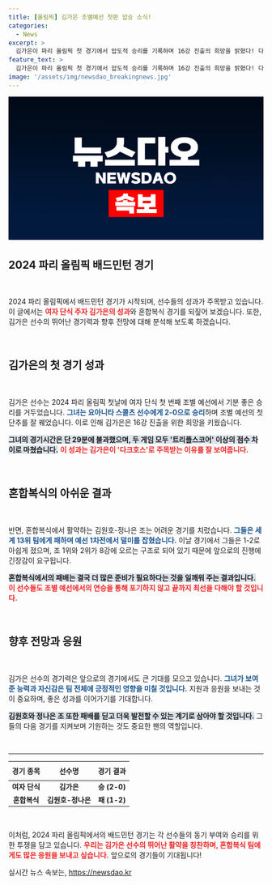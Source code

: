 ```yaml
---
title: [올림픽] 김가은 조별예선 첫판 압승 소식!
categories:
  - News
excerpt: >
  김가은이 파리 올림픽 첫 경기에서 압도적 승리를 기록하며 16강 진출의 희망을 밝혔다! 다크호스로 기대를 모으는 그녀의 경기를 놓치지 마세요.
feature_text: >
  김가은이 파리 올림픽 첫 경기에서 압도적 승리를 기록하며 16강 진출의 희망을 밝혔다! 다크호스로 기대를 모으는 그녀의 경기를 놓치지 마세요.
image: '/assets/img/newsdao_breakingnews.jpg'
---
```


<p><img src="/assets/img/newsdao_breakingnews.jpg" alt="implanttips 속보" /></p>

<h2 data-ke-size="size26">2024 파리 올림픽 배드민턴 경기</h2>

<p data-ke-size="size16">&nbsp;</p>

<p>2024 파리 올림픽에서 배드민턴 경기가 시작되며, 선수들의 성과가 주목받고 있습니다. 이 글에서는 <b><span style="color: #ee2323;">여자 단식 주자 김가은의 성과</span></b>와 혼합복식 경기를 되짚어 보겠습니다. 또한, 김가은 선수의 뛰어난 경기력과 향후 전망에 대해 분석해 보도록 하겠습니다. </p>

<p data-ke-size="size16">&nbsp;</p>

<h2 data-ke-size="size26">김가은의 첫 경기 성과</h2>

<p data-ke-size="size16">&nbsp;</p>

<p>김가은 선수는 2024 파리 올림픽 첫날에 여자 단식 첫 번째 조별 예선에서 기분 좋은 승리를 거두었습니다. <b><span style="color: #1a5490;">그녀는 요아니타 스콜츠 선수에게 2-0으로 승리</span></b>하며 조별 예선의 첫 단추를 잘 꿰었습니다. 이로 인해 김가은은 16강 진출을 위한 희망을 키웠습니다. </p>

<p><b><span style="background-color: #21538527;">그녀의 경기시간은 단 29분에 불과했으며, 두 게임 모두 '트리플스코어' 이상의 점수 차이로 마쳤습니다.</span></b> <b><span style="color: #ee2323;">이 성과는 김가은이 '다크호스'로 주목받는 이유를 잘 보여줍니다.</span></b> </p>

<p data-ke-size="size16">&nbsp;</p>

<h2 data-ke-size="size26">혼합복식의 아쉬운 결과</h2>

<p data-ke-size="size16">&nbsp;</p>

<p>반면, 혼합복식에서 활약하는 김원호-정나은 조는 어려운 경기를 치렀습니다. <b><span style="color: #1a5490;">그들은 세계 13위 팀에게 패하며 예선 1차전에서 덜미를 잡혔습니다.</span></b> 이날 경기에서 그들은 1-2로 아쉽게 졌으며, 조 1위와 2위가 8강에 오르는 구조로 되어 있기 때문에 앞으로의 진행에 긴장감이 요구됩니다. </p>

<p><b><span style="background-color: #21538527;">혼합복식에서의 패배는 결국 더 많은 준비가 필요하다는 것을 일깨워 주는 결과입니다.</span></b> <b><span style="color: #ee2323;">이 선수들도 조별 예선에서의 연승을 통해 포기하지 않고 끝까지 최선을 다해야 할 것입니다.</span></b> </p>

<p data-ke-size="size16">&nbsp;</p>

<h2 data-ke-size="size26">향후 전망과 응원</h2>

<p data-ke-size="size16">&nbsp;</p>

<p>김가은 선수의 경기력은 앞으로의 경기에서도 큰 기대를 모으고 있습니다. <b><span style="color: #1a5490;">그녀가 보여준 능력과 자신감은 팀 전체에 긍정적인 영향을 미칠 것입니다.</span></b> 지원과 응원을 보내는 것이 중요하며, 좋은 성과를 이어가기를 기대합니다.</p>

<p><b><span style="background-color: #21538527;">김원호와 정나은 조 또한 패배를 딛고 더욱 발전할 수 있는 계기로 삼아야 할 것입니다.</span></b> 그들의 다음 경기를 지켜보며 기원하는 것도 중요한 팬의 역할입니다.</p>

<p data-ke-size="size16">&nbsp;</p>

<hr>

<table style="width: 100%; border-collapse: collapse;">
  <thead>
    <tr><th style="text-align: center; height: 30px;"><b>경기 종목</b></th><th style="text-align: center; height: 30px;"><b>선수명</b></th><th style="text-align: center; height: 30px;"><b>경기 결과</b></th></tr>
  </thead>
  <tbody>
    <tr><td style="text-align: center; height: 17px;"><b>여자 단식</b></td><td style="text-align: center; height: 17px;"><b>김가은</b></td><td style="text-align: center; height: 17px;"><b>승 (2-0)</b></td></tr>
    <tr><td style="text-align: center; height: 17px;"><b>혼합복식</b></td><td style="text-align: center; height: 17px;"><b>김원호-정나은</b></td><td style="text-align: center; height: 17px;"><b>패 (1-2)</b></td></tr>
  </tbody>
</table>

<p data-ke-size="size16">&nbsp;</p>

<p>이처럼, 2024 파리 올림픽에서의 배드민턴 경기는 각 선수들의 동기 부여와 승리를 위한 투쟁을 담고 있습니다. <b><span style="color: #ee2323;">우리는 김가은 선수의 뛰어난 활약을 칭찬하며, 혼합복식 팀에게도 많은 응원을 보내고 싶습니다.</span></b> 앞으로의 경기들이 기대됩니다!</p>
실시간 뉴스 속보는, <a href="https://newsdao.kr" rel="dofollow">https://newsdao.kr</a>


